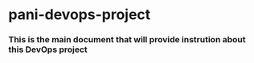 # pani-devops-project

### This is the main document that will provide instrution about this DevOps project
